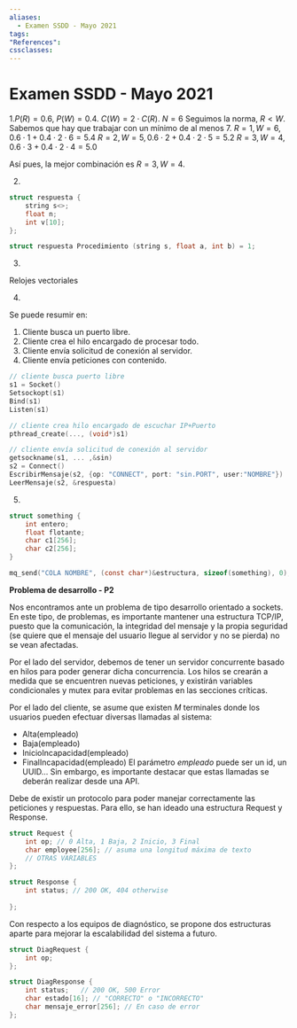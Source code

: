 ```yaml
---
aliases:
  - Examen SSDD - Mayo 2021
tags:
"References":
cssclasses:
---
```

# Examen SSDD - Mayo 2021

1.$P(R) = 0.6$, $P(W) = 0.4$. $C(W) = 2 \cdot C(R)$. $N=6$
Seguimos la norma, $R < W$. Sabemos que hay que trabajar con un mínimo de al menos $7$.
$R=1, W=6, 0.6 \cdot 1 + 0.4 \cdot  2 \cdot 6 = 5.4$
$R=2, W=5, 0.6 \cdot 2 + 0.4 \cdot  2 \cdot 5 = 5.2$
$R=3, W=4, 0.6 \cdot 3 + 0.4 \cdot  2 \cdot 4 = 5.0$

Así pues, la mejor combinación es $R=3, W=4$.

2.
```c
struct respuesta {
	string s<>;
	float n;
	int v[10];
};

struct respuesta Procedimiento (string s, float a, int b) = 1;
```

3.
Relojes vectoriales

4.
Se puede resumir en:
1. Cliente busca un puerto libre.
2. Cliente crea el hilo encargado de procesar todo.
3. Cliente envía solicitud de conexión al servidor.
4. Cliente envía peticiones con contenido.
```c
// cliente busca puerto libre
s1 = Socket()
Setsockopt(s1)
Bind(s1)
Listen(s1)

// cliente crea hilo encargado de escuchar IP+Puerto
pthread_create(..., (void*)s1)

// cliente envía solicitud de conexión al servidor
getsockname(s1, ... ,&sin)
s2 = Connect()
EscribirMensaje(s2, {op: "CONNECT", port: "sin.PORT", user:"NOMBRE"})
LeerMensaje(s2, &respuesta)
```

5.
```c
struct something {
	int entero;
	float flotante;
	char c1[256];
	char c2[256];
}

mq_send("COLA NOMBRE", (const char*)&estructura, sizeof(something), 0);
```

**Problema de desarrollo - P2**

Nos encontramos ante un problema de tipo desarrollo orientado a sockets. En este tipo, de problemas, es importante mantener una estructura TCP/IP, puesto que la comunicación, la integridad del mensaje y la propia seguridad (se quiere que el mensaje del usuario llegue al servidor y no se pierda) no se vean afectadas.

Por el lado del servidor, debemos de tener un servidor concurrente basado en hilos para poder generar dicha concurrencia. Los hilos se crearán a medida que se encuentren nuevas peticiones, y existirán variables condicionales y mutex para evitar problemas en las secciones críticas.

Por el lado del cliente, se asume que existen $M$ terminales donde los usuarios pueden efectuar diversas llamadas al sistema:
- Alta(empleado)
- Baja(empleado)
- InicioIncapacidad(empleado)
- FinalIncapacidad(empleado)
El parámetro *empleado* puede ser un id, un UUID... Sin embargo, es importante destacar que estas llamadas se deberán realizar desde una API.

Debe de existir un protocolo para poder manejar correctamente las peticiones y respuestas. Para ello, se han ideado una estructura Request y Response.

```c
struct Request {
	int op; // 0 Alta, 1 Baja, 2 Inicio, 3 Final
	char employee[256]; // asuma una longitud máxima de texto
	// OTRAS VARIABLES
};

struct Response {
	int status; // 200 OK, 404 otherwise
	
};
```

Con respecto a los equipos de diagnóstico, se propone dos estructuras aparte para mejorar la escalabilidad del sistema a futuro.

```c
struct DiagRequest {
	int op;
};

struct DiagResponse {
    int status;   // 200 OK, 500 Error
    char estado[16]; // "CORRECTO" o "INCORRECTO"
    char mensaje_error[256]; // En caso de error
};
```